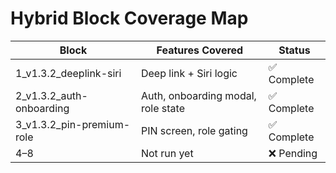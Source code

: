 # Hybrid Block Coverage Map

| Block | Features Covered | Status |
|-------|------------------|--------|
| 1_v1.3.2_deeplink-siri | Deep link + Siri logic | ✅ Complete |
| 2_v1.3.2_auth-onboarding | Auth, onboarding modal, role state | ✅ Complete |
| 3_v1.3.2_pin-premium-role | PIN screen, role gating | ✅ Complete |
| 4–8 | Not run yet | ❌ Pending |

